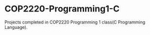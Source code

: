 # COP2220-Programming1-C
Projects completed in COP2220 Programming 1 class(C Programming Language).
